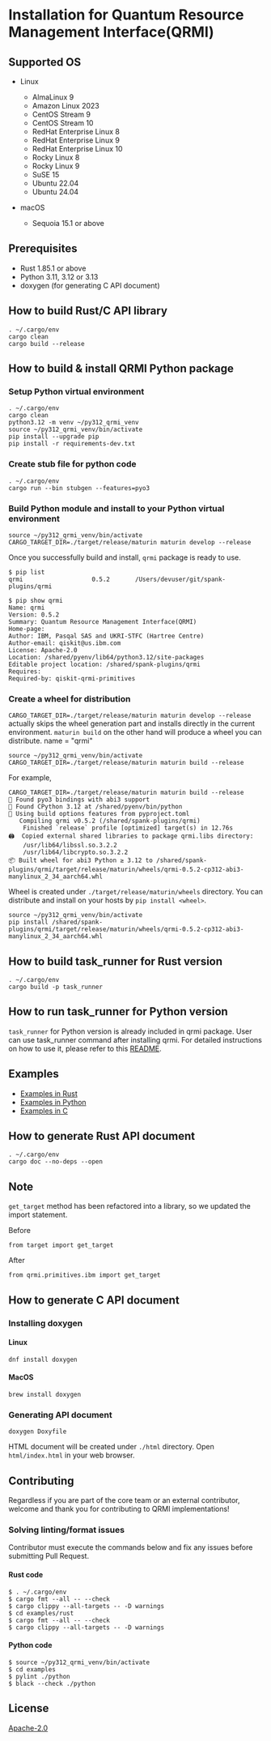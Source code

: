 # Installation for Quantum Resource Management Interface(QRMI)

## Supported OS

* Linux
  * AlmaLinux 9
  * Amazon Linux 2023
  * CentOS Stream 9
  * CentOS Stream 10
  * RedHat Enterprise Linux 8
  * RedHat Enterprise Linux 9
  * RedHat Enterprise Linux 10
  * Rocky Linux 8
  * Rocky Linux 9
  * SuSE 15
  * Ubuntu 22.04
  * Ubuntu 24.04

* macOS
  * Sequoia 15.1 or above

## Prerequisites

* Rust 1.85.1 or above
* Python 3.11, 3.12 or 3.13
* doxygen (for generating C API document)


## How to build Rust/C API library
```shell-session
. ~/.cargo/env
cargo clean
cargo build --release
```

## How to build & install QRMI Python package

### Setup Python virtual environment
```shell-session
. ~/.cargo/env
cargo clean
python3.12 -m venv ~/py312_qrmi_venv
source ~/py312_qrmi_venv/bin/activate
pip install --upgrade pip
pip install -r requirements-dev.txt
```

### Create stub file for python code
```shell-session
. ~/.cargo/env
cargo run --bin stubgen --features=pyo3
```

### Build Python module and install to your Python virtual environment
```shell-session
source ~/py312_qrmi_venv/bin/activate
CARGO_TARGET_DIR=./target/release/maturin maturin develop --release
```

Once you successfully build and install, `qrmi` package is ready to use.
```shell-session
$ pip list
qrmi                   0.5.2       /Users/devuser/git/spank-plugins/qrmi

$ pip show qrmi
Name: qrmi
Version: 0.5.2
Summary: Quantum Resource Management Interface(QRMI)
Home-page: 
Author: IBM, Pasqal SAS and UKRI-STFC (Hartree Centre)
Author-email: qiskit@us.ibm.com
License: Apache-2.0
Location: /shared/pyenv/lib64/python3.12/site-packages
Editable project location: /shared/spank-plugins/qrmi
Requires: 
Required-by: qiskit-qrmi-primitives
```


### Create a wheel for distribution

`CARGO_TARGET_DIR=./target/release/maturin maturin develop --release` actually skips the wheel generation part and installs directly in the current environment. `maturin build` on the other hand will produce a wheel you can distribute.
name = "qrmi"

```shell-session
source ~/py312_qrmi_venv/bin/activate
CARGO_TARGET_DIR=./target/release/maturin maturin build --release
```

For example,
```shell-session
CARGO_TARGET_DIR=./target/release/maturin maturin build --release
🔗 Found pyo3 bindings with abi3 support
🐍 Found CPython 3.12 at /shared/pyenv/bin/python
📡 Using build options features from pyproject.toml
   Compiling qrmi v0.5.2 (/shared/spank-plugins/qrmi)
    Finished `release` profile [optimized] target(s) in 12.76s
🖨  Copied external shared libraries to package qrmi.libs directory:
    /usr/lib64/libssl.so.3.2.2
    /usr/lib64/libcrypto.so.3.2.2
📦 Built wheel for abi3 Python ≥ 3.12 to /shared/spank-plugins/qrmi/target/release/maturin/wheels/qrmi-0.5.2-cp312-abi3-manylinux_2_34_aarch64.whl
```

Wheel is created under `./target/release/maturin/wheels` directory. You can distribute and install on your hosts by `pip install <wheel>`.

```shell-session
source ~/py312_qrmi_venv/bin/activate
pip install /shared/spank-plugins/qrmi/target/release/maturin/wheels/qrmi-0.5.2-cp312-abi3-manylinux_2_34_aarch64.whl
```

## How to build task_runner for Rust version
```shell-session
. ~/.cargo/env
cargo build -p task_runner 
```

## How to run task_runner for Python version
`task_runner` for Python version is already included in qrmi package. User can use task_runner command after installing qrmi. 
For detailed instructions on how to use it, please refer to this [README](./bin/task_runner/README.md).


## Examples

* [Examples in Rust](./examples/qrmi/rust)
* [Examples in Python](./examples/qrmi/python)
* [Examples in C](./examples/qrmi/c)

## How to generate Rust API document

```shell-session
. ~/.cargo/env
cargo doc --no-deps --open
```

## Note
`get_target` method has been refactored into a library, so we updated the import statement.

Before
```
from target import get_target
```
After
```
from qrmi.primitives.ibm import get_target
```

## How to generate C API document

### Installing doxygen
#### Linux
```shell-session
dnf install doxygen
```

#### MacOS
```shell-session
brew install doxygen
```

### Generating API document
```shell-session
doxygen Doxyfile
```

HTML document will be created under `./html` directory. Open `html/index.html` in your web browser. 

## Contributing

Regardless if you are part of the core team or an external contributor, welcome and thank you for contributing to QRMI implementations!

### Solving linting/format issues

Contributor must execute the commands below and fix any issues before submitting Pull Request.

#### Rust code
```shell-session
$ . ~/.cargo/env
$ cargo fmt --all -- --check
$ cargo clippy --all-targets -- -D warnings
$ cd examples/rust
$ cargo fmt --all -- --check
$ cargo clippy --all-targets -- -D warnings
```

#### Python code
```shell-session
$ source ~/py312_qrmi_venv/bin/activate
$ cd examples
$ pylint ./python
$ black --check ./python
```

## License

[Apache-2.0](https://github.com/qiskit-community/spank-plugins/blob/main/qrmi/LICENSE.txt)
